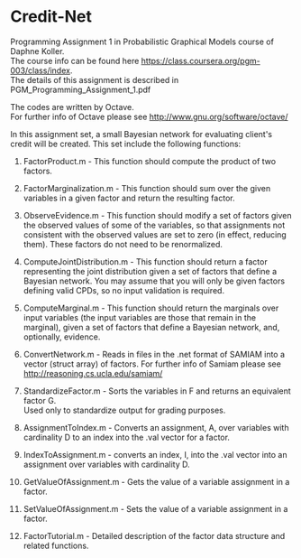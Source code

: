 Credit-Net
==========

Programming Assignment 1 in Probabilistic Graphical Models course of Daphne Koller.  
The course info can be found here https://class.coursera.org/pgm-003/class/index.  
The details of this assignment is described in PGM_Programming_Assignment_1.pdf

The codes are written by Octave.  
For further info of Octave please see http://www.gnu.org/software/octave/

In this assignment set, a small Bayesian network for evaluating client's credit will be created.
This set include the following functions:

1. FactorProduct.m - This function should compute the product of two factors. 

2. FactorMarginalization.m - This function should sum over the given variables in a given factor 
   and return the resulting factor.

3. ObserveEvidence.m - This function should modify a set of factors given the observed values 
   of some of the variables, so that assignments not consistent with the observed values are 
   set to zero (in effect, reducing them). These factors do not need to be renormalized.

4. ComputeJointDistribution.m - This function should return a factor representing the 
   joint distribution given a set of factors that define a Bayesian network. You may assume that 
   you will only be given factors defining valid CPDs, so no input validation is required.

5. ComputeMarginal.m - This function should return the marginals over input variables 
   (the input variables are those that remain in the marginal), given a set of factors 
   that define a Bayesian network, and, optionally, evidence.

6. ConvertNetwork.m - Reads in files in the .net format of SAMIAM into a vector (struct array) of factors. 
   For further info of Samiam please see http://reasoning.cs.ucla.edu/samiam/

7. StandardizeFactor.m - Sorts the variables in F and returns an equivalent factor G.  
   Used only to standardize output for grading purposes.  

8. AssignmentToIndex.m - Converts an assignment, A, over variables with cardinality D 
   to an index into the .val vector for a factor.

9. IndexToAssignment.m - converts an index, I, into the .val vector into an assignment 
   over variables with cardinality D.

10. GetValueOfAssignment.m - Gets the value of a variable assignment in a factor.

11. SetValueOfAssignment.m - Sets the value of a variable assignment in a factor.

12. FactorTutorial.m - Detailed description of the factor data structure and related functions.
